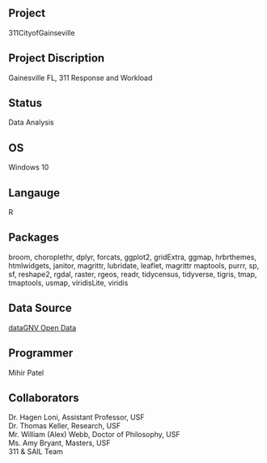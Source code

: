 Project
--------
311CityofGainseville

Project Discription
--------------------
Gainesville FL, 311 Response and Workload

Status
---------
Data Analysis

OS
------
Windows 10

Langauge
---------
R

Packages
--------
broom, choroplethr, dplyr, forcats, ggplot2, gridExtra, ggmap, hrbrthemes, htmlwidgets, janitor, magrittr, lubridate, leaflet, magrittr   maptools, purrr, sp, sf, reshape2, rgdal, raster, rgeos, readr, tidycensus, tidyverse, tigris, tmap, tmaptools, usmap, viridisLite,     viridis

Data Source
------------
[dataGNV Open Data](https://data.cityofgainesville.org/Community-Model/311-Service-Requests-myGNV-/78uv-94ar)


Programmer
---------
Mihir Patel  

Collaborators
------------
Dr. Hagen Loni, Assistant Professor, USF  
Dr. Thomas Keller, Research, USF    
Mr. William (Alex) Webb, Doctor of Philosophy, USF      
Ms. Amy Bryant, Masters, USF       
311 & SAIL Team
